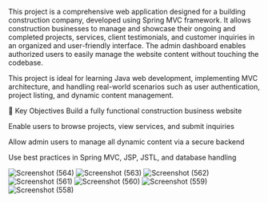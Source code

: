 This project is a comprehensive web application designed for a building construction company, developed using Spring MVC framework. It allows construction businesses to manage and showcase their ongoing and completed projects, services, client testimonials, and customer inquiries in an organized and user-friendly interface. The admin dashboard enables authorized users to easily manage the website content without touching the codebase.

This project is ideal for learning Java web development, implementing MVC architecture, and handling real-world scenarios such as user authentication, project listing, and dynamic content management.

📌 Key Objectives
Build a fully functional construction business website

Enable users to browse projects, view services, and submit inquiries

Allow admin users to manage all dynamic content via a secure backend

Use best practices in Spring MVC, JSP, JSTL, and database handling

![Screenshot (564)](https://github.com/user-attachments/assets/39a24fdc-85f4-470c-91b2-0d32b8bd6ed6)
![Screenshot (563)](https://github.com/user-attachments/assets/64c8f7e2-c3e3-4827-8ac3-a05c6ada3d38)
![Screenshot (562)](https://github.com/user-attachments/assets/d1b17c2d-e41e-4290-ba01-5d8be8d515a6)
![Screenshot (561)](https://github.com/user-attachments/assets/a5e964d3-2da1-409a-a9c0-59a16c5e1bbe)
![Screenshot (560)](https://github.com/user-attachments/assets/f7d350a2-ffc9-4255-a649-c1aeeffb377d)
![Screenshot (559)](https://github.com/user-attachments/assets/000ac536-6dea-4420-9e4c-fd64c09c3b69)
![Screenshot (558)](https://github.com/user-attachments/assets/78a9cac1-2f08-4830-ac51-2d7da879dd5d)
